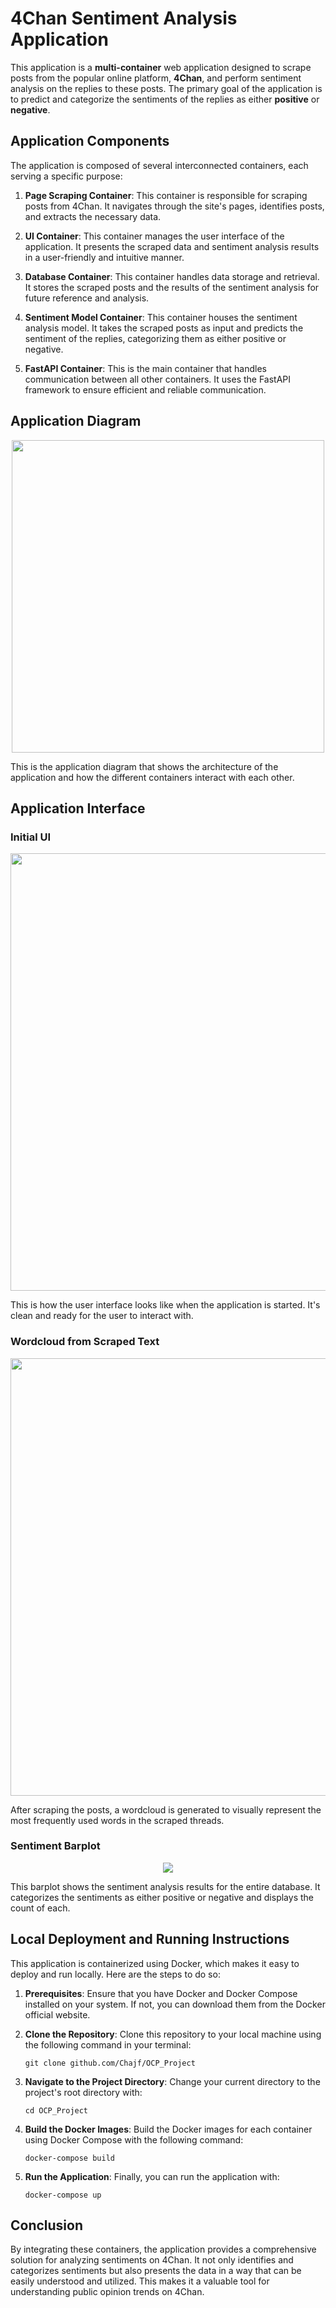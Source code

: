 # 4Chan Sentiment Analysis Application

This application is a **multi-container** web application designed to scrape posts from the popular online platform, **4Chan**, and perform sentiment analysis on the replies to these posts. The primary goal of the application is to predict and categorize the sentiments of the replies as either **positive** or **negative**.

## Application Components

The application is composed of several interconnected containers, each serving a specific purpose:

1. **Page Scraping Container**: This container is responsible for scraping posts from 4Chan. It navigates through the site's pages, identifies posts, and extracts the necessary data.

2. **UI Container**: This container manages the user interface of the application. It presents the scraped data and sentiment analysis results in a user-friendly and intuitive manner.

3. **Database Container**: This container handles data storage and retrieval. It stores the scraped posts and the results of the sentiment analysis for future reference and analysis.

4. **Sentiment Model Container**: This container houses the sentiment analysis model. It takes the scraped posts as input and predicts the sentiment of the replies, categorizing them as either positive or negative.

5. **FastAPI Container**: This is the main container that handles communication between all other containers. It uses the FastAPI framework to ensure efficient and reliable communication.

## Application Diagram

<p align="center">
    <img src="/images/OCP_diagram.png" height="500">
</p>

This is the application diagram that shows the architecture of the application and how the different containers interact with each other.

## Application Interface

### Initial UI

<p align="center">
    <img src="/images/ui_nodata.png" height="700">
</p>

This is how the user interface looks like when the application is started. It's clean and ready for the user to interact with.

### Wordcloud from Scraped Text

<p align="center">
    <img src="/images/ui_scrape.png" height="700">
</p>

After scraping the posts, a wordcloud is generated to visually represent the most frequently used words in the scraped threads.

### Sentiment Barplot

<p align="center">
    <img src="/images/ui_bar.png">
</p>

This barplot shows the sentiment analysis results for the entire database. It categorizes the sentiments as either positive or negative and displays the count of each.

## Local Deployment and Running Instructions

This application is containerized using Docker, which makes it easy to deploy and run locally. Here are the steps to do so:

1. **Prerequisites**: Ensure that you have Docker and Docker Compose installed on your system. If not, you can download them from the Docker official website.

2. **Clone the Repository**: Clone this repository to your local machine using the following command in your terminal:
    ```
    git clone github.com/Chajf/OCP_Project
    ```

3. **Navigate to the Project Directory**: Change your current directory to the project's root directory with:
    ```
    cd OCP_Project
    ```

4. **Build the Docker Images**: Build the Docker images for each container using Docker Compose with the following command:
    ```
    docker-compose build
    ```

5. **Run the Application**: Finally, you can run the application with:
    ```
    docker-compose up
    ```

## Conclusion

By integrating these containers, the application provides a comprehensive solution for analyzing sentiments on 4Chan. It not only identifies and categorizes sentiments but also presents the data in a way that can be easily understood and utilized. This makes it a valuable tool for understanding public opinion trends on 4Chan. 